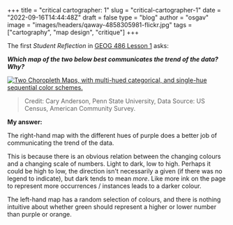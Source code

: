 
+++
title = "critical cartographer: 1"
slug = "critical-cartographer-1"
date = "2022-09-16T14:44:48Z"
draft = false
type = "blog"
author = "osgav"
image = "images/headers/qaway-4858305981-flickr.jpg"
tags = ["cartography", "map design", "critique"]
+++

The first *Student Reflection* in [GEOG 486 Lesson 1](https://www.e-education.psu.edu/geog486/node/643) asks:

***Which map of the two below best communicates the trend of the data? Why?***

<!--more-->

[![Two Choropleth Maps, with multi-hued categorical, and single-hue sequential color schemes.](/images/posts/critical-cartographer/001-a.png "Two Choropleth Maps, with multi-hued categorical, and single-hue sequential color schemes.")](/images/posts/critical-cartographer/001-a.png)

> Credit: Cary Anderson, Penn State University, Data Source: US Census, American Community Survey.

**My answer:**

The right-hand map with the different hues of purple does a better job of communicating the trend of the data. 

This is because there is an obvious relation between the changing colours and a changing scale of numbers. Light to dark, low to high. Perhaps it could be high to low, the direction isn't necessarily a given (if there was no legend to indicate), but dark tends to mean *more*. Like more ink on the page to represent more occurrences / instances leads to a darker colour. 

The left-hand map has a random selection of colours, and there is nothing intuitive about whether green should represent a higher or lower number than purple or orange.

